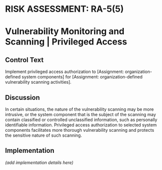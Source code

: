 # RISK ASSESSMENT: RA-5(5)
# Vulnerability Monitoring and Scanning | Privileged Access

## Control Text

Implement privileged access authorization to [Assignment: organization-defined system components] for [Assignment: organization-defined vulnerability scanning activities].

## Discussion

In certain situations, the nature of the vulnerability scanning may be more intrusive, or the system component that is the subject of the scanning may contain classified or controlled unclassified information, such as personally identifiable information. Privileged access authorization to selected system components facilitates more thorough vulnerability scanning and protects the sensitive nature of such scanning.

## Implementation

_(add implementation details here)_